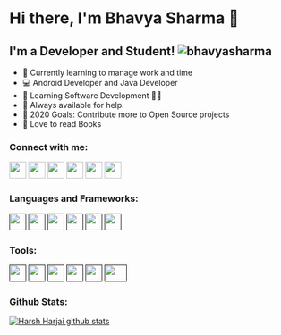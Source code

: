 # Hi there, I'm Bhavya Sharma 👋

## I'm a Developer and Student! <img src="https://komarev.com/ghpvc/?username=bhavya104" alt="bhavyasharma" />
<!-- [![HitCount](http://hits.dwyl.com/bhavya104/bhavya104.svg)](http://hits.dwyl.com/bhavya104/bhavya104) -->
- 🔭 Currently learning to manage work and time
- 💻 Android Developer and Java Developer
- 🌱 Learning Software Development 👨‍💻 
- 💬 Always available for help. 
- 🥅 2020 Goals: Contribute more to Open Source projects
- 📕 Love to read Books

### Connect with me: 

[<img src="https://user-images.githubusercontent.com/54014998/89635873-4cfc9500-d8c5-11ea-838a-e1e72da47ae2.png" width="30px" height="30px" />](https://www.linkedin.com/in/bhavya-sharma410/)
[<img src="https://d2fltix0v2e0sb.cloudfront.net/dev-badge.svg" width="30px" height="30px"/>](https://dev.to/bhavya104)
[<img src="https://user-images.githubusercontent.com/54014998/89635600-d790c480-d8c4-11ea-81c2-f8ef6337741c.png" width="30px" height="30px" />](https://medium.com/@developerbhavya)
[<img src="https://user-images.githubusercontent.com/54014998/89635610-d9f31e80-d8c4-11ea-8534-b4c03574e7a3.png" width="30px" height="30px" />](https://www.instagram.com/i.bhavya.sharma/)
[<img src="https://user-images.githubusercontent.com/54014998/89635609-d95a8800-d8c4-11ea-859c-082a4d540607.png" width="30px" height="30px" />](https://twitter.com/bhavyasharma104)
[<img src="https://user-images.githubusercontent.com/54014998/89643251-001fbb00-d8d3-11ea-9db8-3fd98305e8eb.png" width="30px" height="30px" />](https://www.hackerrank.com/bhavyasharma_cse)
<br>

### Languages and Frameworks:
[<img src="https://user-images.githubusercontent.com/54014998/89646974-64924880-d8da-11ea-9018-a7aa07fef132.png" width="30px" height="30px" />]()
[<img src="https://user-images.githubusercontent.com/54014998/89644434-876e2e00-d8d5-11ea-81ca-d86cf7dcbfa8.png" width="30px" height="30px" />]()
[<img src="https://user-images.githubusercontent.com/54014998/89644426-850bd400-d8d5-11ea-8861-d5b3572d9e9a.png" width="30px" height="30px" />]()
[<img src="https://user-images.githubusercontent.com/54014998/89644433-86d59780-d8d5-11ea-8310-0952115bf59f.png" width="30px" height="30px" />]()
[<img src="https://user-images.githubusercontent.com/54014998/89644427-85a46a80-d8d5-11ea-84a0-f400d0f6554d.png" width="30px" height="30px" />]()
[<img src="https://user-images.githubusercontent.com/54014998/90641446-e37a7000-e24e-11ea-8a21-be681e0afe9b.png" width="30px" height="30px" />]()
<br>

### Tools:
[<img src="https://user-images.githubusercontent.com/54014998/89644418-8210e380-d8d5-11ea-80a8-7e9f5358a85a.png" width="30px" height="30px" />]()
[<img src="https://user-images.githubusercontent.com/54014998/89644423-83daa700-d8d5-11ea-8f91-953300b7dc52.png" width="30px" height="30px" />]()
[<img src="https://user-images.githubusercontent.com/54014998/89644447-8a691e80-d8d5-11ea-8ff7-d475cb1c4a72.png" width="30px" height="30px" />]()
[<img src="https://user-images.githubusercontent.com/54014998/89644446-89d08800-d8d5-11ea-834a-d482c50b311e.png" width="30px" height="30px" />]()
[<img src="https://user-images.githubusercontent.com/54014998/89644432-863d0100-d8d5-11ea-9b21-86416e9ecb54.png" width="30px" height="30px" />]()
[<img src="https://user-images.githubusercontent.com/54014998/89707731-85b47100-d98e-11ea-9e6b-c5ce11c56176.png" width="40px" height="30px" />]()
<br>

### Github Stats:
[![Harsh Harjai github stats](https://github-readme-stats.vercel.app/api?username=harjai702&show_icons=true)](https://github.com/anuraghazra/github-readme-stats)



<!--
📊 **I spend my much time on**
```text
Kotlin                 ██████████████████░░░░
JAVA                   ████████████████░░░░░░
DATA STRUCTURES        ██████████████░░░░░░░░ 
Github                 ████████████████░░░░░░  
Web                    ████████████░░░░░░░░░░  
Other                  ███░░░░░░░░░░░░░░░░░░░
```
-->
